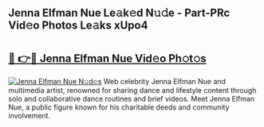 ## Jenna Elfman Nue Le𝚊k𝚎d N𝚞𝚍e - Part-PRc Vid𝚎o Photos Le𝚊ks xUpo4

# <h2><a href="http://fb3aiy.evod.top/?m=Jenna+Elfman+Nue">🔗 👉🔴 Jenna Elfman Nue Vid𝚎o Ph𝚘t𝚘s</a></h2>

[![Jenna Elfman Nue N𝚞d𝚎s](https://i.imgur.com/8V9OHl7.gif)](http://fb3aiy.evod.top/?m=Jenna+Elfman+Nue)
Web celebrity Jenna Elfman Nue and multimedia artist, renowned for sharing dance and lifestyle content through solo and collaborative dance routines and brief videos. Meet Jenna Elfman Nue, a public figure known for his charitable deeds and community involvement. 
